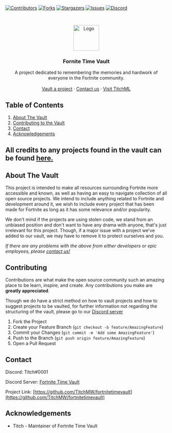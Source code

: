 <!-- PROJECT SHIELDS -->
<!--
*** I'm using markdown "reference style" links for readability.
*** Reference links are enclosed in brackets [ ] instead of parentheses ( ).
*** See the bottom of this document for the declaration of the reference variables
*** for contributors-url, forks-url, etc. This is an optional, concise syntax you may use.
*** https://www.markdownguide.org/basic-syntax/#reference-style-links
-->
[![Contributors][contributors-shield]][contributors-url]
[![Forks][forks-shield]][forks-url]
[![Stargazers][stars-shield]][stars-url]
[![Issues][issues-shield]][issues-url]
[![Discord][discord-shield]][discord-url]



<!-- PROJECT LOGO -->
<br />
<p align="center">
  <a href="https://github.com/TitchMW/fortnitetimevault">
    <img src="https://titch.ml/img/FTV.png" alt="Logo" width="80" height="80">
  </a>

  <h3 align="center">Fornite Time Vault</h3>

  <p align="center">
    A project dedicated to remembering the memories and hardwork of everyone in the Fortnite community.
    <br />
    <br />
    <a href="https://discord.com/invite/feT3ZBAE">Vault a project</a>
    ·
    <a href="#contact">Contact us</a>
    ·
    <a href="https://titch.ml">Visit TitchML</a>
  </p>
</p>



<!-- TABLE OF CONTENTS -->
## Table of Contents
<ol>
 <li><a href="#about-the-vault">About The Vault</a></li>
 <li><a href="#contributing">Contributing to the Vault</a></li>
 <li><a href="#contact">Contact</a></li>
 <li><a href="#acknowledgements">Acknowledgements</a></li>
</ol>

## All credits to any projects found in the vault can be found [here.](vaulted_projects_credits.md)

<!-- ABOUT THE VAULT -->
## About The Vault

This project is intended to make all resources surrounding Fortnite more accessible and known, as well as having an easy to navigate collection of all open source projects. We intend to include anything related to Fortnite and development around it, we wish to include every project that has been made for Fortnite as long as it has some relevance and/or popularity. 

We don't mind if the projects are using stolen code, we stand from an unbiased position and don't want to have any drama with anyone, that's just irrelevant for this project. Though, if a major issue with a project we've added to our vault, we may have to remove it to protect ourselves and you.

_If there are any problems with the above from either developers or epic employees, please [contact us!](#contact)_



<!-- CONTRIBUTING -->
## Contributing

Contributions are what make the open source community such an amazing place to be learn, inspire, and create. Any contributions you make are **greatly appreciated**.

Though we do have a strict method on how to vault projects and how to suggest projects to be vaulted, for further information not regarding the structuring of the vault, please go to our [Discord server](https://discord.com/invite/feT3ZBAE)

1. Fork the Project
2. Create your Feature Branch (`git checkout -b feature/AmazingFeature`)
3. Commit your Changes (`git commit -m 'Add some AmazingFeature'`)
4. Push to the Branch (`git push origin feature/AmazingFeature`)
5. Open a Pull Request



<!-- CONTACT -->
## Contact

Discord: Titch#0001

Discord Server: [Fortnite Time Vault](https://discord.com/invite/feT3ZBAE)

Project Link: [https://github.com/TitchMW/fortnitetimevault](https://github.com/TitchMW/fortnitetimevault)



<!-- ACKNOWLEDGEMENTS -->
## Acknowledgements

* Titch - Maintainer of Fortnite Time Vault



<!-- MARKDOWN LINKS & IMAGES -->
<!-- https://www.markdownguide.org/basic-syntax/#reference-style-links -->
[contributors-shield]: https://img.shields.io/github/contributors/TitchMW/fortnitetimevault.svg?style=for-the-badge
[contributors-url]: https://github.com/TitchMW/fortnitetimevault/graphs/contributors
[forks-shield]: https://img.shields.io/github/forks/TitchMW/fortnitetimevault.svg?style=for-the-badge
[forks-url]: https://github.com/TitchMW/fortnitetimevault/network/members
[stars-shield]: https://img.shields.io/github/stars/TitchMW/fortnitetimevault.svg?style=for-the-badge
[stars-url]: https://github.com/TitchMW/fortnitetimevault/stargazers
[issues-shield]: https://img.shields.io/github/issues/TitchMW/fortnitetimevault.svg?style=for-the-badge
[issues-url]: https://github.com/TitchMW/fortnitetimevault/issues
[discord-shield]: https://img.shields.io/badge/discord-join-HTm3mwK.svg?logo=discord&longCache=true&style=for-the-badge
[discord-url]: https://discord.com/invite/feT3ZBAE